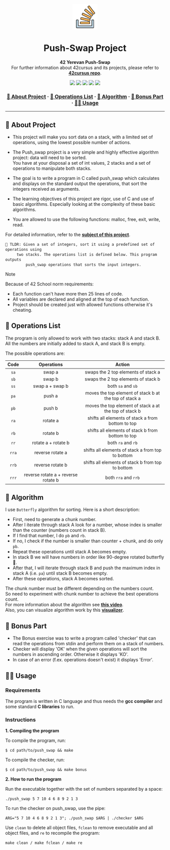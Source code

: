 <a name="readme-top"></a>
<div align="center">
  <!-- Logo -->
  <a href="https://github.com/dpetrosy/42-Push-Swap">
  <img src="README_files/logo.png" alt="Logo" width="80" height="80">
  </a>

  <!-- Project Name -->
  <h1>Push-Swap Project</h1>

  <!-- Short Description -->
  <p align="center">
	  <b>42 Yerevan Push-Swap</b><br>
	  For further information about 42cursus and its projects, please refer to <a href="https://github.com/dpetrosy/42cursus"><b>42cursus repo</b></a>.
  </p>

  <!-- Badges -->
  <p>
    <img src="https://img.shields.io/badge/score-125%20%2F%20100-success?style=for-the-badge" />
    <img src="https://img.shields.io/github/repo-size/dpetrosy/42-Push-Swap?style=for-the-badge&logo=github">
    <img src="https://img.shields.io/github/languages/count/dpetrosy/42-Push-Swap?style=for-the-badge&logo=" />
    <img src="https://img.shields.io/github/languages/top/dpetrosy/42-Push-Swap?style=for-the-badge" />
    <img src="https://img.shields.io/github/last-commit/dpetrosy/42-Push-Swap?style=for-the-badge" />
  </p>

  <h3>
      <a href="#-about-project">📜 About Project</a>
    <span> · </span>
      <a href="#-operations-list">📑 Operations List</a>
    <span> · </span>
	  <a href="#-algorithm">🧮 Algorithm</a>
    <span> · </span>
	  <a href="#-bonus-part">🌟 Bonus Part</a>
    <span> · </span>
      <a href="#-usage">👨‍💻 Usage</a>
  </h3>
</div>

---

## 📜 About Project

* This project will make you sort data on a stack, with a limited set of operations, using the lowest possible number of actions.

* The Push_swap project is a very simple and highly effective algorithm project: data will need to be sorted.  
You have at your disposal a set of int values, 2 stacks and a set of operations to manipulate both stacks.  

* The goal is to write a program in C called push_swap which calculates and displays on the standard output the operations, that sort the integers received as arguments.

* The learning objectives of this project are rigor, use of C and use of basic algorithms. Especially looking at the complexity of these basic algorithms.

* You are allowed to use the following functions: malloc, free, exit, write, read.

For detailed information, refer to the [**subject of this project**](README_files/push_swap_subject.pdf).

	🚀 TLDR: Given a set of integers, sort it using a predefined set of operations using 
 		 two stacks. The operations list is defined below. This program outputs 
	         push_swap operations that sorts the input integers.

> [!NOTE]  
> Because of 42 School norm requirements:
> * Each function can't have more then 25 lines of code.
> * All variables are declared and aligned at the top of each function.
> * Project should be created just with allowed functions otherwise it's cheating.

## 📑 Operations List

The program is only allowed to work with two stacks: stack A and stack B. \
All the numbers are initially added to stack A, and stack B is empty.

The possible operations are:

| Code  | Operations                          | Action                                                 |
|:-----:|:-----------------------------------:|:------------------------------------------------------:|
| `sa`  | swap a                              | swaps the 2 top elements of stack a                    |
| `sb`  | swap b                              | swaps the 2 top elements of stack b                    |
| `ss`  | swap a + swap b                     | both `sa` and `sb`                                     |
| `pa`  | push a                              | moves the top element of stack b at the top of stack a |
| `pb`  | push b                              | moves the top element of stack a at the top of stack b |
| `ra`  | rotate a                            | shifts all elements of stack a from bottom to top      |
| `rb`  | rotate b                            | shifts all elements of stack b from bottom to top      |
| `rr`  | rotate a + rotate b                 | both `ra` and `rb`                                     |
| `rra` | reverse rotate a                    | shifts all elements of stack a from top to bottom      |
| `rrb` | reverse rotate b                    | shifts all elements of stack b from top to bottom      |
| `rrr` | reverse rotate a + reverse rotate b | both `rra` and `rrb`                                   |

## 🧮 Algorithm

I use `Butterfly` algorithm for sorting. Here is a short description:

* First, need to generate a chunk number.
* After I iterate through stack A look for a number, whose index is smaller than the counter (numbers count in stack B).
* If I find that number, I do `pb` and `rb`.
* If no, I check if the number is smaller than counter + chunk, and do only `pb`.
* Repeat these operations until stack A becomes empty.
* In stack B we will have numbers in order like 90-degree rotated butterfly 🦋.
* After that, I will iterate through stack B and push the maximum index in stack A (i.e. `pa`) until stack B becomes empty.
* After these operations, stack A becomes sorted.

The chunk number must be different depending on the numbers count. \
So need to experiment with chunk number to achieve the best operations count. \
For more information about the algorithm see <a href="https://www.youtube.com/watch?v=GA9aKzl86nA&ab_channel=Edu_events_mow"><b>this video</b></a>. \
Also, you can visualize algorithm work by this <a href="https://push-swap-visualizer.vercel.app/"><b>visualizer</b></a>.

## 🌟 Bonus Part
* The Bonus exercise was to write a program called 'checker' that can read the operations from stdin and perform them on a stack of numbers.
* Checker will display 'OK' when the given operations will sort the numbers in ascending order. Otherwise it displays 'KO'.
* In case of an error (f.ex. operations doesn't exist) it displays 'Error'.

## 👨‍💻 Usage
### Requirements

The program is written in C language and thus needs the **gcc compiler** and some standard **C libraries** to run.

### Instructions

**1. Compiling the program**

To compile the program, run:

```shell
$ cd path/to/push_swap && make
```

To compile the checker, run:

```shell
$ cd path/to/push_swap && make bonus
```

**2. How to run the program**

Run the executable together with the set of numbers separated by a space:
```shell
./push_swap 5 7 10 4 6 8 9 2 1 3
```

To run the checker on push_swap, use the pipe:
```shell
ARG="5 7 10 4 6 8 9 2 1 3"; ./push_swap $ARG | ./checker $ARG
```

Use `clean` to delete all object files, `fclean` to remove executable and all object files, and `re` to recompile the program:
```shell
make clean / make fclean / make re
```
